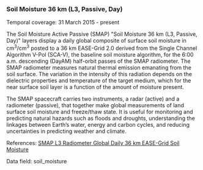 ### Soil Moisture 36 km (L3, Passive, Day)
Temporal coverage: 31 March 2015 - present

The Soil Moisture Active Passive (SMAP) "Soil Moisture 36 km (L3, Passive, Day)" layers display a daily global composite of surface soil moisture in cm<sup>3</sup>/cm<sup>3</sup> posted to a 36 km EASE-Grid 2.0 derived from the Single Channel Algorithm V-Pol (SCA-V), the baseline soil moisture algorithm, for the 6:00 a.m. descending (DayAM) half-orbit passes of the SMAP radiometer. The SMAP radiometer measures natural thermal emission emanating from the soil surface. The variation in the intensity of this radiation depends on the dielectric properties and temperature of the target medium, which for the near surface soil layer is a function of the amount of moisture present.

The SMAP spacecraft carries two instruments, a radar (active) and a radiometer (passive), that together make global measurements of land surface soil moisture and freeze/thaw state. It is useful for monitoring and predicting natural hazards such as floods and droughts, understanding the linkages between Earth’s water, energy and carbon cycles, and reducing uncertainties in predicting weather and climate.

References: [SMAP L3 Radiometer Global Daily 36 km EASE-Grid Soil Moisture](http://nsidc.org/data/SPL3SMP)

Data field: soil_moisture
